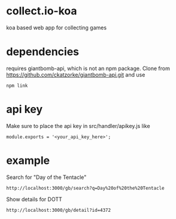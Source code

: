 # collect.io-koa
koa based web app for collecting games

# dependencies
requires giantbomb-api, which is not an npm package. Clone from https://github.com/ckatzorke/giantbomb-api.git and use

    npm link
    
# api key
Make sure to place the api key in src/handler/apikey.js like
    
    module.exports = '<your_api_key_here>';

# example
Search for "Day of the Tentacle"

    http://localhost:3000/gb/search?q=Day%20of%20the%20Tentacle
    
Show details for DOTT

    http://localhost:3000/gb/detail?id=4372